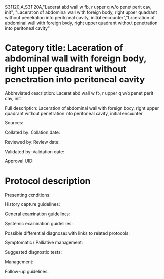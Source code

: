 S31120,A,S31120A,"Lacerat abd wall w fb, r upper q w/o penet perit cav, init", "Laceration of abdominal wall with foreign body, right upper quadrant without penetration into peritoneal cavity, initial encounter","Laceration of abdominal wall with foreign body, right upper quadrant without penetration into peritoneal cavity"
# Category title: Laceration of abdominal wall with foreign body, right upper quadrant without penetration into peritoneal cavity

Abbreviated description: Lacerat abd wall w fb, r upper q w/o penet perit cav, init

Full description: Laceration of abdominal wall with foreign body, right upper quadrant without penetration into peritoneal cavity, initial encounter

Sources:

Collated by:
Collation date:

Reviewed by:
Review date:

Validated by:
Validation date:

Approval UID:

# Protocol description

Presenting conditions:

History capture guidelines:

General examination guidelines:

Systemic examination guidelines:

Possible differential diagnoses with links to related protocols:

Symptomatic / Palliative management:

Suggested diagnostic tests:

Management:

Follow-up guidelines:
